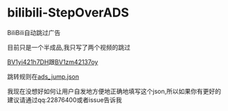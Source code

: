 # bilibili-StepOverADS
BiliBili自动跳过广告

目前只是一个半成品,我只写了两个视频的跳过

[BV1yi421h7DH](https://www.bilibili.com/video/BV1yi421h7DH/)跟[BV1zm42137oy](https://www.bilibili.com/video/BV1zm42137oy)

跳转规则在[ads_jump.json](https://github.com/AWangDog/bilibili-StepOverADS/blob/main/ads_jump.json)

我现在没想好如何让用户自发地方便地正确地填写这个json,所以如果你有更好的建议请通过qq:22876400或者issue告诉我

